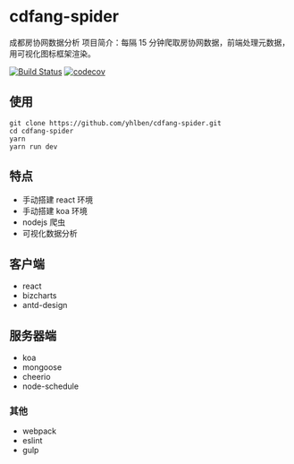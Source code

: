 # cdfang-spider

成都房协网数据分析
项目简介：每隔 15 分钟爬取房协网数据，前端处理元数据，用可视化图标框架渲染。

[![Build Status](https://www.travis-ci.org/yhlben/cdfang-spider.svg?branch=master)](https://www.travis-ci.org/yhlben/cdfang-spider)
[![codecov](https://codecov.io/gh/yhlben/cdfang-spider/branch/master/graph/badge.svg)](https://codecov.io/gh/yhlben/cdfang-spider)

## 使用

```shell
git clone https://github.com/yhlben/cdfang-spider.git
cd cdfang-spider
yarn
yarn run dev
```

## 特点

- 手动搭建 react 环境
- 手动搭建 koa 环境
- nodejs 爬虫
- 可视化数据分析

## 客户端

- react
- bizcharts
- antd-design

## 服务器端

- koa
- mongoose
- cheerio
- node-schedule

### 其他

- webpack
- eslint
- gulp
